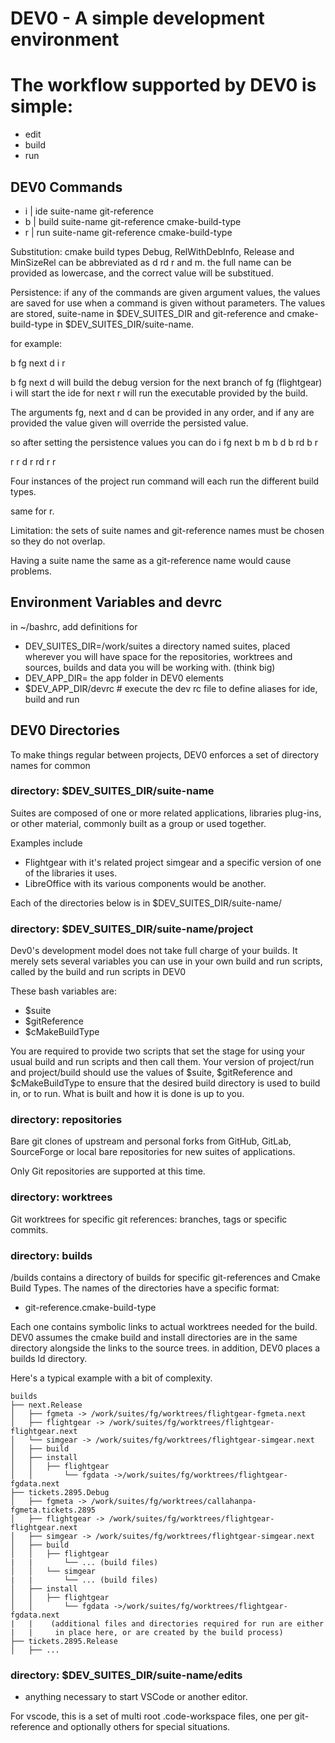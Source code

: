 # DEV0 - A simple development environment

# The workflow supported by DEV0 is simple:

- edit
- build
- run

## DEV0 Commands

- i | ide suite-name git-reference
- b | build suite-name git-reference cmake-build-type
- r | run suite-name git-reference cmake-build-type

Substitution:  cmake build types Debug, RelWithDebInfo, Release and MinSizeRel can be abbreviated as d rd r and m.  the full name can be provided as lowercase, and the correct value will be substitued.

Persistence:  if any of the commands are given argument values, the values are saved
for use when a command is given without parameters.  The values are stored, suite-name in $DEV_SUITES_DIR and git-reference and cmake-build-type in $DEV_SUITES_DIR/suite-name.


for example:

b fg next d
i
r

b fg next d
will build the debug version for the next branch of fg (flightgear)
i will start the ide for next
r will run the executable provided by the build.

The arguments fg, next and d can be provided in any order, and if any are provided the value given will override the persisted value.

so after setting the persistence values you can do
i fg next
b m
b d
b rd
b r

r
r d
r rd
r r

Four instances of the project run command will each run the different build types.

same for r.

Limitation: the sets of suite names and git-reference names must be chosen so they do not overlap.

Having a suite name the same as a git-reference name would cause problems.

## Environment Variables and devrc

in ~/bashrc, add definitions for

- DEV_SUITES_DIR=/work/suites a directory named suites, placed
wherever you will have space for the repositories, worktrees and sources,
builds and data you will be working with. (think big)
- DEV_APP_DIR= the app folder in DEV0
elements
- $DEV_APP_DIR/devrc # execute the dev rc file to define aliases for ide, build and run

## DEV0 Directories

To make things regular between projects, DEV0 enforces a set of directory names for common

### directory: $DEV_SUITES_DIR/suite-name

Suites are composed of one or more related applications,
libraries plug-ins, or other material, commonly built as a group
or used together.

Examples include

- Flightgear with it's related project simgear and a specific
  version of one of the libraries it uses.
- LibreOffice with its various components would be another.

Each of the directories below is in $DEV_SUITES_DIR/suite-name/

### directory: $DEV_SUITES_DIR/suite-name/project

Dev0's development model does not take full charge of your builds.  It merely sets several
variables you can use in your own build and run scripts, called by the build and run scripts in DEV0

These bash variables are:

- $suite
- $gitReference
- $cMakeBuildType

You are required to provide two
scripts that set the stage for using your usual build and run scripts and then call them.
Your version of project/run and project/build should use the values of $suite, $gitReference and $cMakeBuildType to ensure that the desired build directory is used to build in, or to run.
What is built and how it is done is up to you.

### directory: repositories

Bare git clones of upstream and personal forks from GitHub, GitLab,
SourceForge or local bare repositories for new suites of applications.

Only Git repositories are supported at this time.

### directory: worktrees

Git worktrees for specific git references: branches, tags or specific commits.

### directory: builds

/builds contains a directory of builds for specific git-references and Cmake Build Types.
The names of the directories have a specific format:

- git-reference.cmake-build-type

Each one contains symbolic links to actual worktrees needed for the build.  DEV0 assumes the cmake build and install directories are in the same directory alongside the links to the source trees.
in addition, DEV0 places a builds ld directory.

Here's a typical example with a bit of complexity.

    builds
    ├── next.Release
    │   ├── fgmeta -> /work/suites/fg/worktrees/flightgear-fgmeta.next
    │   ├── flightgear -> /work/suites/fg/worktrees/flightgear-flightgear.next
    │   └── simgear -> /work/suites/fg/worktrees/flightgear-simgear.next
    │   ├── build
    │   ├── install
    │   │   ├── flightgear
    │   │       └── fgdata ->/work/suites/fg/worktrees/flightgear-fgdata.next
    ├── tickets.2895.Debug
    │   ├── fgmeta -> /work/suites/fg/worktrees/callahanpa-fgmeta.tickets.2895
    │   ├── flightgear -> /work/suites/fg/worktrees/flightgear-flightgear.next
    │   ├── simgear -> /work/suites/fg/worktrees/flightgear-simgear.next
    │   ├── build
    │   │   ├── flightgear
    |   |       └── ... (build files)
    │   │   └── simgear
    |   |       └── ... (build files)
    │   ├── install
    │   │   ├── flightgear
    │   │       └── fgdata ->/work/suites/fg/worktrees/flightgear-fgdata.next
    |   |    (additional files and directories required for run are either
    |   |     in place here, or are created by the build process)
    ├── tickets.2895.Release
    │   ├── ...

### directory: $DEV_SUITES_DIR/suite-name/edits

- anything necessary to start VSCode or another editor.

For vscode, this is a set of multi root .code-workspace files, one per git-reference
and optionally others for special situations.
